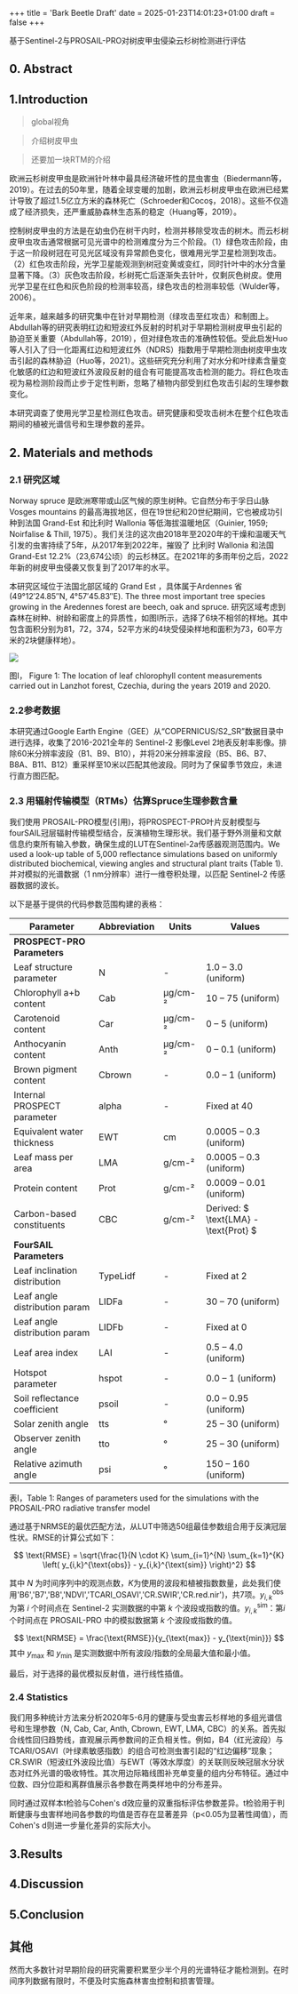 +++
title = 'Bark Beetle Draft'
date = 2025-01-23T14:01:23+01:00
draft = false
+++

基于Sentinel-2与PROSAIL-PRO对树皮甲虫侵染云杉树检测进行评估


## 0. Abstract







## 1.Introduction

>global视角

>介绍树皮甲虫

> 还要加一块RTM的介绍


欧洲云杉树皮甲虫是欧洲针叶林中最具经济破坏性的昆虫害虫（Biedermann等，2019）。在过去的50年里，随着全球变暖的加剧，欧洲云杉树皮甲虫在欧洲已经累计导致了超过1.5亿立方米的森林死亡（Schroeder和Cocoş，2018）。这些不仅造成了经济损失，还严重威胁森林生态系的稳定（Huang等，2019）。

控制树皮甲虫的方法是在幼虫仍在树干内时，检测并移除受攻击的树木。而云杉树皮甲虫攻击通常根据可见光谱中的检测难度分为三个阶段。（1）绿色攻击阶段，由于这一阶段树冠在可见光区域没有异常颜色变化，很难用光学卫星检测到攻击。（2）红色攻击阶段，光学卫星能观测到树冠变黄或变红，同时针叶中的水分含量显著下降。（3）灰色攻击阶段，杉树死亡后逐渐失去针叶，仅剩灰色树皮。使用光学卫星在红色和灰色阶段的检测率较高，绿色攻击的检测率较低（Wulder等，2006）。

近年来，越来越多的研究集中在针对早期检测（绿攻击至红攻击）和制图上。Abdullah等的研究表明红边和短波红外反射的时机对于早期检测树皮甲虫引起的胁迫至关重要（Abdullah等，2019），但对绿色攻击的准确性较低。受此启发Huo等人引入了归一化距离红边和短波红外（NDRS）指数用于早期检测由树皮甲虫攻击引起的森林胁迫（Huo等，2021）。这些研究充分利用了对水分和叶绿素含量变化敏感的红边和短波红外波段反射的组合有可能提高攻击检测的能力。将红色攻击视为易检测阶段而止步于定性判断，忽略了植物内部受到红色攻击引起的生理参数变化。

本研究调查了使用光学卫星检测红色攻击。研究健康和受攻击树木在整个红色攻击期间的植被光谱信号和生理参数的差异。


## 2. Materials and methods

### 2.1 研究区域

Norway spruce 是欧洲寒带或山区气候的原生树种。它自然分布于孚日山脉 Vosges mountains 的最高海拔地区，但在19世纪和20世纪期间，它也被成功引种到法国  Grand-Est 和比利时 Wallonia 等低海拔温暖地区（Guinier, 1959; Noirfalise & Thill, 1975）。我们关注的这次由2018年至2020年的干燥和温暖天气引发的虫害持续了5年，从2017年到2022年，摧毁了 比利时 Wallonia 和法国 Grand-Est 12.2%（23,674公顷）的云杉林区。在2021年的多雨年份之后，2022年新的树皮甲虫侵袭又恢复到了2017年的水平。

本研究区域位于法国北部区域的 Grand Est ，具体属于Ardennes 省 (49°12′24.85″N, 4°57′45.83″E). The three most important tree species growing in the Aredennes forest are beech, oak and spruce. 研究区域考虑到森林在树种、树龄和密度上的异质性，如图Ⅰ所示，选择了6块不相邻的样地。其中包含面积分别为81，72，374，52平方米的4块受侵染样地和面积为73，60平方米的2块健康样地）。

![](file:///D:/Data/AEO/Assignment/Figures/Figure1.drawio.png)


图Ⅰ， Figure 1: The location of leaf chlorophyll content measurements carried
out in Lanzhot forest, Czechia, during the years 2019 and 2020.

### 2.2参考数据

本研究通过Google Earth Engine（GEE）从“COPERNICUS/S2_SR”数据目录中进行选择，收集了2016-2021全年的 Sentinel-2 影像Level 2地表反射率影像。排除60米分辨率波段（B1、B9、B10），并将20米分辨率波段（B5、B6、B7、B8A、B11、B12）重采样至10米以匹配其他波段。同时为了保留季节效应，未进行直方图匹配。

### 2.3 用辐射传输模型（RTMs）估算Spruce生理参数含量

我们使用 PROSAIL-PRO模型(引用)，将PROSPECT-PRO叶片反射模型与fourSAIL冠层辐射传输模型结合，反演植物生理形状。我们基于野外测量和文献信息约束所有输入参数，确保生成的LUT在Sentinel-2a传感器观测范围内。We used a look-up table of 5,000 reflectance simulations based on uniformly distributed biochemical, viewing angles and structural plant traits (Table 1). 并对模拟的光谱数据（1 nm分辨率）进行一维卷积处理，以匹配 Sentinel-2 传感器数据的波长。

以下是基于提供的代码参数范围构建的表格：

|         **Parameter**         | **Abbreviation** | **Units** |              **Values**               |
| ----------------------------- | ---------------- | --------- | ------------------------------------- |
| **PROSPECT-PRO Parameters**   |                  |           |                                       |
| Leaf structure parameter      | N                | -         | 1.0 – 3.0 (uniform)                   |
| Chlorophyll a+b content       | Cab              | μg/cm-²   | 10 – 75 (uniform)                     |
| Carotenoid content            | Car              | μg/cm-²   | 0 – 5 (uniform)                       |
| Anthocyanin content           | Anth             | μg/cm-²   | 0 – 0.1 (uniform)                     |
| Brown pigment content         | Cbrown           | -         | 0.0 – 1 (uniform)                     |
| Internal PROSPECT parameter   | alpha            | -         | Fixed at 40                           |
| Equivalent water thickness    | EWT              | cm        | 0.0005 – 0.3 (uniform)                |
| Leaf mass per area            | LMA              | g/cm-²    | 0.0005 – 0.3 (uniform)                |
| Protein content               | Prot             | g/cm-²    | 0.0009 – 0.01 (uniform)               |
| Carbon-based constituents     | CBC              | g/cm-²    | Derived: $ \text{LMA} - \text{Prot} $ |
| **FourSAIL Parameters**       |                  |           |                                       |
| Leaf inclination distribution | TypeLidf         | -         | Fixed at 2                            |
| Leaf angle distribution param | LIDFa            | -         | 30 – 70 (uniform)                     |
| Leaf angle distribution param | LIDFb            | -         | Fixed at 0                            |
| Leaf area index               | LAI              | -         | 0.5 – 4.0 (uniform)                   |
| Hotspot parameter             | hspot            | -         | 0.0 – 1 (uniform)                     |
| Soil reflectance coefficient  | psoil            | -         | 0.0 – 0.95 (uniform)                  |
| Solar zenith angle            | tts              | °         | 25 – 30 (uniform)                     |
| Observer zenith angle         | tto              | °         | 25 – 30 (uniform)                     |
| Relative azimuth angle        | psi              | °         | 150 – 160 (uniform)                   |

表Ⅰ，Table 1: Ranges of parameters used for the simulations with the
PROSAIL-PRO radiative transfer model

通过基于NRMSE的最优匹配方法，从LUT中筛选50组最佳参数组合用于反演冠层性状。RMSE的计算公式如下：

$$
\text{RMSE} = \sqrt{\frac{1}{N \cdot K} \sum_{i=1}^{N} \sum_{k=1}^{K} \left( y_{i,k}^{\text{obs}} - y_{i,k}^{\text{sim}} \right)^2}
$$

其中 $N$ 为时间序列中的观测点数，$K$为使用的波段和植被指数数量，此处我们使用'B6','B7','B8','NDVI','TCARI_OSAVI','CR.SWIR','CR.red.nir')，共7项。$y_{i,k}^{\text{obs}}$ 为第 $i$ 个时间点在 Sentinel-2 实测数据的中第 $k$ 个波段或指数的值。$y_{i,k}^{\text{sim}}$：第$i$ 个时间点在 PROSAIL-PRO 中的模拟数据第 $k$ 个波段或指数的值。

$$
\text{NRMSE} = \frac{\text{RMSE}}{y_{\text{max}} - y_{\text{min}}}
$$
其中 $y_{\text{max}}$ 和 $y_{\text{min}}$ 是实测数据中所有波段/指数的全局最大值和最小值。

最后，对于选择的最优模拟反射值，进行线性插值。

### 2.4 Statistics

我们用多种统计方法来分析2020年5-6月的健康与受虫害云杉样地的多组光谱信号和生理参数（N, Cab, Car, Anth, Cbrown, EWT, LMA, CBC）的关系。首先拟合线性回归趋势线，直观展示两参数间的正负相关性。例如，B4（红光波段）与TCARI/OSAVI（叶绿素敏感指数）的组合可检测虫害引起的“红边偏移”现象；CR.SWIR（短波红外波段比值）与EWT（等效水厚度）的关联则反映冠层水分状态对红外光谱的吸收特性。其次用边际箱线图补充单变量的组内分布特征。通过中位数、四分位距和离群值展示各参数在两类样地中的分布差异。

同时通过双样本t检验与Cohen's d效应量的双重指标评估参数差异。t检验用于判断健康与虫害样地间各参数的均值是否存在显著差异（p<0.05为显著性阈值），而Cohen's d则进一步量化差异的实际大小。


## 3.Results



## 4.Discussion



## 5.Conclusion




##  其他

然而大多数针对早期阶段的研究需要积累至少半个月的光谱特征才能检测到。在时间序列数据有限时，不便及时实施森林害虫控制和损害管理。
